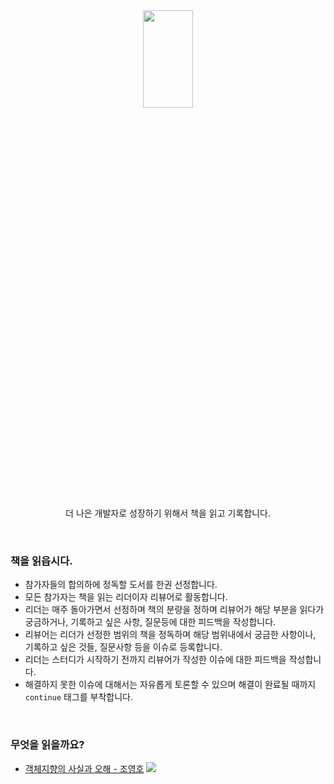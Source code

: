 <div align="center">
  
  <img src="https://hamptonlutheran.org/wp-content/uploads/2019/03/What-We%E2%80%99re-Reading_-Fifth-and-Sixth-Grade-Classroom-2.png" height="20%" width="40%">
  <p>더 나은 개발자로 성장하기 위해서 책을 읽고 기록합니다.</p>
  
</div>

<br>

### 책을 읽읍시다.

* 참가자들의 합의하에 정독할 도서를 한권 선정합니다. 
* 모든 참가자는 책을 읽는 리더이자 리뷰어로 활동합니다. 
* 리더는 매주 돌아가면서 선정하며 책의 분량을 정하며 리뷰어가 해당 부분을 읽다가 궁금하거나, 기록하고 싶은 사항, 질문등에 대한 피드백을 작성합니다.
* 리뷰어는 리더가 선정한 범위의 책을 정독하며 해당 범위내에서 궁금한 사항이나, 기록하고 싶은 것들, 질문사항 등을 이슈로 등록합니다.
* 리더는 스터디가 시작하기 전까지 리뷰어가 작성한 이슈에 대한 피드백을 작성합니다.
* 해결하지 못한 이슈에 대해서는 자유롭게 토론할 수 있으며 해결이 완료될 때까지 `continue` 태그를 부착합니다.

<br>

### 무엇을 읽을까요?

* [객체지향의 사실과 오해 - 조영호](http://www.yes24.com/Product/Goods/18249021?OzSrank=1) <img src="https://img.shields.io/badge/-READING-green"> <br>
